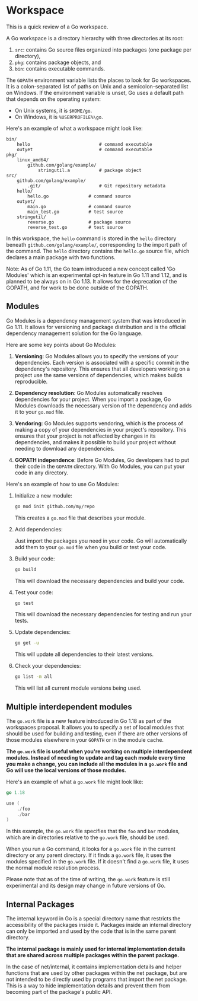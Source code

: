# Workspace

This is a quick review of a Go workspace.

A Go workspace is a directory hierarchy with three directories at its root:

1. `src`: contains Go source files organized into packages (one package per directory),
2. `pkg`: contains package objects, and
3. `bin`: contains executable commands.

The `GOPATH` environment variable lists the places to look for Go workspaces. It is a colon-separated list of paths on Unix and a semicolon-separated list on Windows. If the environment variable is unset, Go uses a default path that depends on the operating system:

- On Unix systems, it is `$HOME/go`.
- On Windows, it is `%USERPROFILE%\go`.

Here's an example of what a workspace might look like:

```
bin/
    hello                          # command executable
    outyet                         # command executable
pkg/
    linux_amd64/
        github.com/golang/example/
            stringutil.a           # package object
src/
    github.com/golang/example/
        .git/                      # Git repository metadata
	hello/
	    hello.go               # command source
	outyet/
	    main.go                # command source
	    main_test.go           # test source
	stringutil/
	    reverse.go             # package source
	    reverse_test.go        # test source
```

In this workspace, the `hello` command is stored in the `hello` directory beneath `github.com/golang/example/`, corresponding to the import path of the command. The `hello` directory contains the `hello.go` source file, which declares a main package with two functions.

Note: As of Go 1.11, the Go team introduced a new concept called 'Go Modules' which is an experimental opt-in feature in Go 1.11 and 1.12, and is planned to be always on in Go 1.13. It allows for the deprecation of the GOPATH, and for work to be done outside of the GOPATH.

## Modules

Go Modules is a dependency management system that was introduced in Go 1.11. It allows for versioning and package distribution and is the official dependency management solution for the Go language.

Here are some key points about Go Modules:

1. **Versioning**: Go Modules allows you to specify the versions of your dependencies. Each version is associated with a specific commit in the dependency's repository. This ensures that all developers working on a project use the same versions of dependencies, which makes builds reproducible.

2. **Dependency resolution**: Go Modules automatically resolves dependencies for your project. When you import a package, Go Modules downloads the necessary version of the dependency and adds it to your `go.mod` file.

3. **Vendoring**: Go Modules supports vendoring, which is the process of making a copy of your dependencies in your project's repository. This ensures that your project is not affected by changes in its dependencies, and makes it possible to build your project without needing to download any dependencies.

4. **GOPATH independence**: Before Go Modules, Go developers had to put their code in the `GOPATH` directory. With Go Modules, you can put your code in any directory.

Here's an example of how to use Go Modules:

1. Initialize a new module:

    ```bash
    go mod init github.com/my/repo
    ```

    This creates a `go.mod` file that describes your module.

2. Add dependencies:

    Just import the packages you need in your code. Go will automatically add them to your `go.mod` file when you build or test your code.

3. Build your code:

    ```bash
    go build
    ```

    This will download the necessary dependencies and build your code.

4. Test your code:

    ```bash
    go test
    ```

    This will download the necessary dependencies for testing and run your tests.

5. Update dependencies:

    ```bash
    go get -u
    ```

    This will update all dependencies to their latest versions.

6. Check your dependencies:

    ```bash
    go list -m all
    ```

    This will list all current module versions being used.

## Multiple interdependent modules

The `go.work` file is a new feature introduced in Go 1.18 as part of the workspaces proposal. It allows you to specify a set of local modules that should be used for building and testing, even if there are other versions of those modules elsewhere in your `GOPATH` or in the module cache.

**The `go.work` file is useful when you're working on multiple interdependent modules. Instead of needing to update and tag each module every time you make a change, you can include all the modules in a `go.work` file and Go will use the local versions of those modules.**

Here's an example of what a `go.work` file might look like:

```go
go 1.18

use (
    ./foo
    ./bar
)
```

In this example, the `go.work` file specifies that the `foo` and `bar` modules, which are in directories relative to the `go.work` file, should be used.

When you run a Go command, it looks for a `go.work` file in the current directory or any parent directory. If it finds a `go.work` file, it uses the modules specified in the `go.work` file. If it doesn't find a `go.work` file, it uses the normal module resolution process.

Please note that as of the time of writing, the `go.work` feature is still experimental and its design may change in future versions of Go.

## Internal Packages

The internal keyword in Go is a special directory name that restricts the accessibility of the packages inside it.
Packages inside an internal directory can only be imported and used by the code that is in the same parent directory.

**The internal package is mainly used for internal implementation details that are shared across multiple packages within the parent package.**

In the case of net/internal, it contains implementation details and helper functions that are used by other packages within the net package, but are not intended to be directly used by programs that import the net package. This is a way to hide implementation details and prevent them from becoming part of the package's public API.
